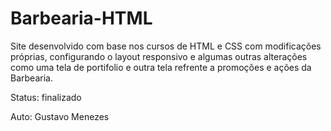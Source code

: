 
# Barbearia-HTML

Site desenvolvido com base nos cursos de HTML e CSS com modificações próprias, configurando o layout responsivo e algumas outras alterações como uma tela de portifolio e outra tela refrente a promoções e ações da Barbearia.

Status: finalizado

Auto: Gustavo Menezes



